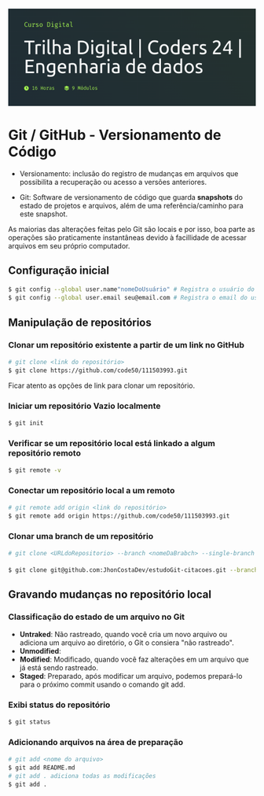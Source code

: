 ![](img/capaAda.png)
# Git / GitHub - Versionamento de Código

* Versionamento: inclusão do registro de mudanças em arquivos que possibilita a recuperação ou acesso a versões anteriores.

* Git: Software de versionamento de código que guarda **snapshots** do estado  de projetos e arquivos, além de uma referência/caminho para este snapshot.

As maiorias das alterações feitas pelo Git são locais e por isso, boa parte as operações são praticamente instantâneas devido à facillidade de acessar arquivos em seu próprio computador.

## Configuração inicial

```bash
$ git config --global user.name"nomeDoUsuário" # Registra o usuário do repositório
$ git config --global user.email seu@email.com # Registra o email do usuário do repositório
```

## Manipulação de repositórios

### Clonar um repositório existente a partir de um link no GitHub
```bash
# git clone <link do repositório>
$ git clone https://github.com/code50/111503993.git
```
Ficar atento as opções de link para clonar um repositório.

### Iniciar um repositório Vazio localmente
```bash
$ git init
```

### Verificar se um repositório local está linkado a algum repositório remoto

```bash
$ git remote -v
```

### Conectar um repositório local a um remoto

```bash
# git remote add origin <link do repositório>
$ git remote add origin https://github.com/code50/111503993.git
```

### Clonar uma branch de um repositório
```bash
# git clone <URLdoRepositorio> --branch <nomeDaBrabch> --single-branch

$ git clone git@github.com:JhonCostaDev/estudoGit-citacoes.git --branch ada --single-branch 
```

## Gravando mudanças no repositório local

### Classificação do estado de um arquivo no Git

* **Untraked**: Não rastreado, quando você cria um novo arquivo ou adiciona um arquivo ao diretório, o Git o consiera "não rastreado".
* **Unmodified**:
* **Modified**: Modificado, quando você faz alterações em um arquivo que já está sendo rastreado.
* **Staged**: Preparado, após modificar um arquivo, podemos prepará-lo para o próximo commit usando o comando git add.

### Exibi status do repositório
```bash
$ git status
```

### Adicionando arquivos na área de preparação

```bash
# git add <nome do arquivo>
$ git add README.md
# git add . adiciona todas as modificações
$ git add .

```



